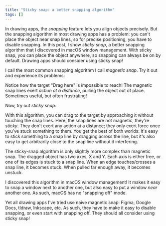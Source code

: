 ```yaml
---
title: "Sticky snap: a better snapping algorithm"
tags: []
---
```


In drawing apps,
the _snapping_ feature lets you align objects precisely.
But the snapping algorithm in most drawing apps has a problem:
you can't place the object near snap lines,
so for precise positioning, you have to disable snapping.
In this post, I show _sticky snap_, a better snapping algorithm that I discovered in macOS window management.
With sticky snap, you can place the object anywhere, so snapping can always be on by default.
Drawing apps should consider using sticky snap!

I call the most common snapping algorithm I call _magnetic snap_.
Try it out and experience its problems:

<canvas id="magnetic-snap-app" style="display: block; margin: 0 auto"></canvas>

Notice how the target "Drag here" is impossible to reach!
The magnetic snap lines exert _action at a distance_,
pulling the object out of place.
Sometimes useful, but often frustrating!

Now, try out _sticky snap_:

<canvas id="sticky-snap-app" style="display: block; margin: 0 auto"></canvas>

With this algorithm, you can drag to the target
by approaching it without touching the snap lines.
Here, the snap lines are not magnetic, they're _sticky_.
They don't exert any action at a distance;
they only exert force once you've stuck something to them.
You get the best of both worlds:
it's easy to stick something to a snap line by dragging across the line,
but it's also easy to get arbitrarily close to the snap line without it interfering.

The sticky-snap algorithm is only slightly more complex than magnetic snap.
The dragged object has two axes, X and Y.
Each axis is either free,
or one of its edges is stuck to a snap line.
When an edge touches/crosses a snap line, it becomes stuck.
When pulled far enough away, it becomes unstuck.

I discovered this algorithm in macOS window management!
It makes it easy to snap a window next to another one,
but also easy to put a window _near_ another one.
As such, macOS has no "snapping off" mode.

Yet all drawing apps I've tried use naive magnetic snap:
Figma,
Google Docs,
tldraw,
Inkscape, etc.
As such, they have to make it easy to disable snapping,
or even start with snapping off.
They should all consider using sticky snap!

<script type="module" src="./magnetic.js"></script>
<script type="module" src="./sticky.js"></script>